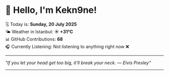 # 👋 Hello, I'm Kekn9ne!

🗓️ Today is: **Sunday, 20 July 2025**  
🌤️ Weather in Istanbul: **☀️   +31°C**  
📊 GitHub Contributions: **68**  
🎧 Currently Listening: Not listening to anything right now ❌

---

_"If you let your head get too big, it'll break your neck. — *Elvis Presley*"_

---
